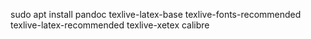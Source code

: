 sudo apt install pandoc texlive-latex-base texlive-fonts-recommended texlive-latex-recommended texlive-xetex calibre
